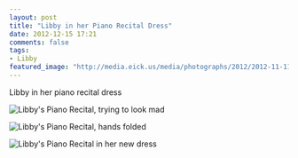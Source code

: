 ```yaml
---
layout: post
title: "Libby in her Piano Recital Dress"
date: 2012-12-15 17:21
comments: false
tags: 
- Libby
featured_image: "http://media.eick.us/media/photographs/2012/2012-11-11/LibbyPianoRecital2012-11-04at13-55-02.jpg"
---
```

Libby in her piano recital dress

![Libby's Piano Recital, trying to look mad](http://media.eick.us/media/photographs/2012/2012-11-11/LibbyPianoRecital2012-11-04at13-55-02.jpg)


![Libby's Piano Recital, hands folded](http://media.eick.us/media/photographs/2012/2012-11-11/LibbyPianoRecital2012-11-04at13-54-45.jpg)


![Libby's Piano Recital in her new dress](http://media.eick.us/media/photographs/2012/2012-11-11/LibbyPianoRecital2012-11-04at13-54-31.jpg)



